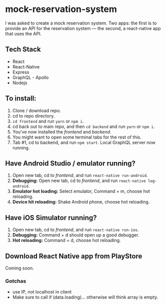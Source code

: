 # mock-reservation-system

I was asked to create a mock reservation system. Two apps: the first is to provide an API for the reservation system — the second, a react-native app that uses the API.

## Tech Stack

-   React
-   React-Native
-   Express
-   GraphQL - Apollo
-   Nodejs

## To install:

1. Clone / download repo.
2. cd to repo directory.
3. `cd frontend` and run `yarn` or `npm i`.
4. cd back out to main repo, and then `cd backend` and run `yarn` or `npm i`.
5. You've now installed the _frontend_ and _backend_.
6. You might want to open some terminal tabs for the rest of this.
7. Tab #1, cd to backend, and run `npm start`. Local GraphQL server now running.

## Have Android Studio / emulator running?

1. Open new tab, cd to _frontend_, and run `react-native run-android`.
2. **Debugging:** Open new tab, cd to _frontend_, and run `react-native log-android`.
3. **Emulator hot loading:** Select emulator, Command + m, choose hot reloading.
4. **Device hit reloading:** Shake Android phone, choose hot reloading.

## Have iOS Simulator running?

1. Open new tab, cd to _frontend_, and run `react-native run-ios`.
2. **Debugging:** Command + d should open up a good debugger.
3. **Hot reloading:** Command = d, choose hot reloading.

## Download React Native app from PlayStore

Coming soon.

### Gotchas

-   use IP, not localhost in client
-   Make sure to call if (data.loading)... otherwise will think array is empty.
